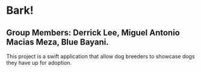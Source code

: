 # Bark!
## Group Members: Derrick Lee, Miguel Antonio Macias Meza, Blue Bayani.

This project is a swift application that allow dog breeders to showcase dogs they have up for adoption.
